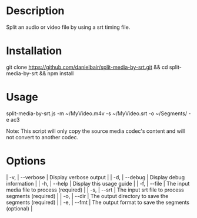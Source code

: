 # Description
Split an audio or video file by using a srt timing file.

# Installation
git clone https://github.com/danielbair/split-media-by-srt.git && cd split-media-by-srt && npm install

# Usage
split-media-by-srt.js -m ~/MyVideo.m4v -s ~/MyVideo.srt -o ~/Segments/ -e ac3 
                                                                                
Note: This script will only copy the source media codec's content and will not convert to another codec.                                                 

# Options
| -v, | --verbose       | Display verbose output  |
| -d, | --debug         | Display debug information  |
| -h, | --help          | Display this usage guide  |
| -f, | --file <file>   | The input media file to process (required)  |
| -s, | --srt <file>    | The input srt file to process segments (required)  |
| -o, | --dir <folder>  | The output directory to save the segments (required)  |
| -e, | --fmt <format>  | The output format to save the segments (optional)  |

